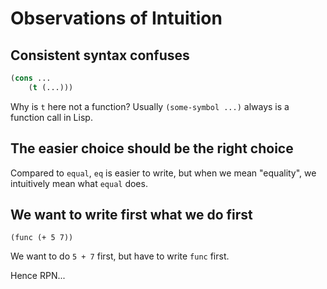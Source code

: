 # Observations of Intuition

## Consistent syntax confuses

```lisp
(cons ...
    (t (...)))
```

Why is `t` here not a function? Usually `(some-symbol ...)` always is a function call in Lisp.

## The easier choice should be the right choice

Compared to `equal`, `eq` is easier to write, but when we mean "equality", we intuitively mean what `equal` does.

## We want to write first what we do first

```
(func (+ 5 7))
```

We want to do `5 + 7` first, but have to write `func` first.

Hence RPN...

